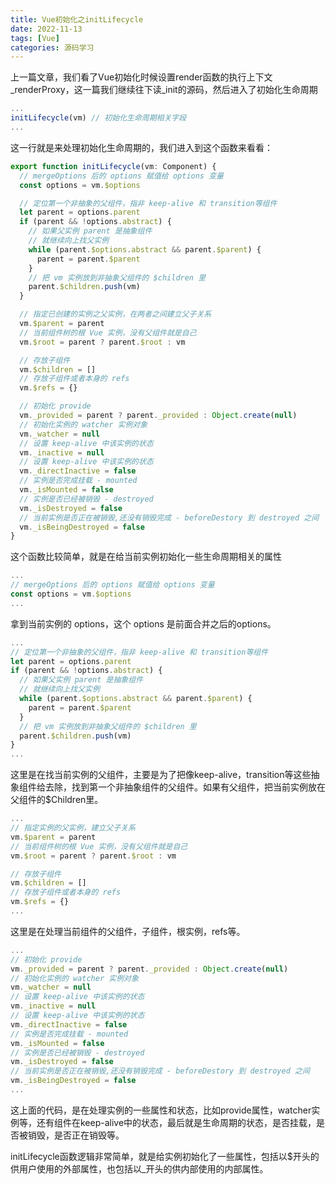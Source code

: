 ```yaml
---
title: Vue初始化之initLifecycle
date: 2022-11-13
tags: [Vue]
categories: 源码学习
---
```


上一篇文章，我们看了Vue初始化时候设置render函数的执行上下文_renderProxy，这一篇我们继续往下读_init的源码，然后进入了初始化生命周期

```ts
...
initLifecycle(vm) // 初始化生命周期相关字段
...
```

这一行就是来处理初始化生命周期的，我们进入到这个函数来看看：

```ts
export function initLifecycle(vm: Component) {
  // mergeOptions 后的 options 赋值给 options 变量
  const options = vm.$options

  // 定位第一个非抽象的父组件，指非 keep-alive 和 transition等组件
  let parent = options.parent
  if (parent && !options.abstract) {
    // 如果父实例 parent 是抽象组件
    // 就继续向上找父实例
    while (parent.$options.abstract && parent.$parent) {
      parent = parent.$parent
    }
    // 把 vm 实例放到非抽象父组件的 $children 里
    parent.$children.push(vm)
  }

  // 指定已创建的实例之父实例，在两者之间建立父子关系
  vm.$parent = parent
  // 当前组件树的根 Vue 实例，没有父组件就是自己
  vm.$root = parent ? parent.$root : vm

  // 存放子组件
  vm.$children = []
  // 存放子组件或者本身的 refs
  vm.$refs = {}

  // 初始化 provide
  vm._provided = parent ? parent._provided : Object.create(null)
  // 初始化实例的 watcher 实例对象
  vm._watcher = null
  // 设置 keep-alive 中该实例的状态
  vm._inactive = null
  // 设置 keep-alive 中该实例的状态
  vm._directInactive = false
  // 实例是否完成挂载 - mounted
  vm._isMounted = false
  // 实例是否已经被销毁 - destroyed
  vm._isDestroyed = false
  // 当前实例是否正在被销毁,还没有销毁完成 - beforeDestory 到 destroyed 之间
  vm._isBeingDestroyed = false
}
```

这个函数比较简单，就是在给当前实例初始化一些生命周期相关的属性

```ts
...
// mergeOptions 后的 options 赋值给 options 变量
const options = vm.$options
...
```

拿到当前实例的 options，这个 options 是前面合并之后的options。

```ts
...
// 定位第一个非抽象的父组件，指非 keep-alive 和 transition等组件
let parent = options.parent
if (parent && !options.abstract) {
  // 如果父实例 parent 是抽象组件
  // 就继续向上找父实例
  while (parent.$options.abstract && parent.$parent) {
    parent = parent.$parent
  }
  // 把 vm 实例放到非抽象父组件的 $children 里
  parent.$children.push(vm)
}
...
```

这里是在找当前实例的父组件，主要是为了把像keep-alive，transition等这些抽象组件给去除，找到第一个非抽象组件的父组件。如果有父组件，把当前实例放在父组件的\$Children里。

```ts
...
// 指定实例的父实例，建立父子关系
vm.$parent = parent
// 当前组件树的根 Vue 实例，没有父组件就是自己
vm.$root = parent ? parent.$root : vm

// 存放子组件
vm.$children = []
// 存放子组件或者本身的 refs
vm.$refs = {}
...
```

这里是在处理当前组件的父组件，子组件，根实例，refs等。

```ts
...
// 初始化 provide
vm._provided = parent ? parent._provided : Object.create(null)
// 初始化实例的 watcher 实例对象
vm._watcher = null
// 设置 keep-alive 中该实例的状态
vm._inactive = null
// 设置 keep-alive 中该实例的状态
vm._directInactive = false
// 实例是否完成挂载 - mounted
vm._isMounted = false
// 实例是否已经被销毁 - destroyed
vm._isDestroyed = false
// 当前实例是否正在被销毁,还没有销毁完成 - beforeDestory 到 destroyed 之间
vm._isBeingDestroyed = false
...
```

这上面的代码，是在处理实例的一些属性和状态，比如provide属性，watcher实例等，还有组件在keep-alive中的状态，最后就是生命周期的状态，是否挂载，是否被销毁，是否正在销毁等。

initLifecycle函数逻辑非常简单，就是给实例初始化了一些属性，包括以\$开头的供用户使用的外部属性，也包括以\_开头的供内部使用的内部属性。
